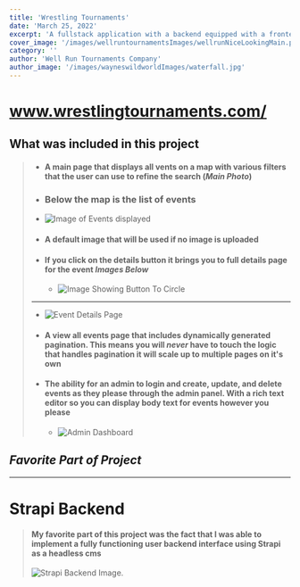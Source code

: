 ```yaml
---
title: 'Wrestling Tournaments'
date: 'March 25, 2022'
excerpt: 'A fullstack application with a backend equipped with a frontend user interface'
cover_image: '/images/wellruntournamentsImages/wellrunNiceLookingMain.png'
category: ''
author: 'Well Run Tournaments Company'
author_image: '/images/wayneswildworldImages/waterfall.jpg'
---
```


<!-- Markdown generator - https://jaspervdj.be/lorem-markdownum/ -->


# [<span style="text-decoration: underline; word-wrap: break-word;">www.wrestlingtournaments.com/</span>](https://www.wrestlingtournaments.com/)

## What was included in this project
> - #### A main page that displays all vents on a map with various filters that the user can use to refine the search (*Main Photo*)
> - ### Below the map is the list of events
> - ![Image of Events displayed](/images/wellruntournamentsImages/Events.png)
> - #### A default image that will be used if no image is uploaded
> - #### If you click on the details button it brings you to full details page for the event *Images Below*
>   - ![Image Showing Button To Circle](/images/wellruntournamentsImages/circleddetails.png)
> ---------------------------------------------------------------------
>   - ![Event Details Page](/images/wellruntournamentsImages/individualwellrun.png)
> - #### A view all events page that includes **dynamically** generated pagination. This means you will *never* have to touch the logic that handles pagination it will scale up to multiple pages on it's own
> - #### The ability for an admin to login and create, update, and delete events as they please through the admin panel. With a rich text editor so you can display body text for events however you please
>   - ![Admin Dashboard](/images/wellruntournamentsImages/wellrunaddevent.png)

## *Favorite Part of Project*
------------------------------------------

# Strapi Backend
> #### My favorite part of this project was the fact that I was able to implement a fully functioning user backend interface using Strapi as a headless cms
> ![Strapi Backend Image](/images/wellruntournamentsImages/wellrunbackend.png "Strapi Backend").

